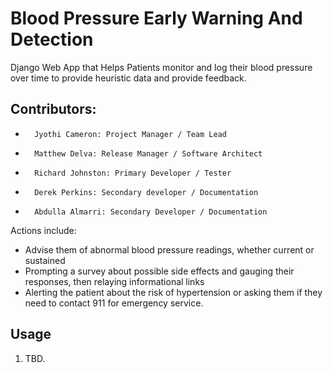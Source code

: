 # Blood Pressure Early Warning And Detection
 Django Web App that Helps Patients monitor and log their blood pressure over time to provide heuristic data and provide feedback.


## Contributors:

-       Jyothi Cameron: Project Manager / Team Lead
-       Matthew Delva: Release Manager / Software Architect
-       Richard Johnston: Primary Developer / Tester
-       Derek Perkins: Secondary developer / Documentation
-       Abdulla Almarri: Secondary Developer / Documentation

Actions include:

-    Advise them of abnormal blood pressure readings, whether current or sustained
-    Prompting a survey about possible side effects and gauging their responses, then relaying informational links
-    Alerting the patient about the risk of hypertension or asking them if they need to contact 911 for emergency service.

## Usage
1. TBD.


